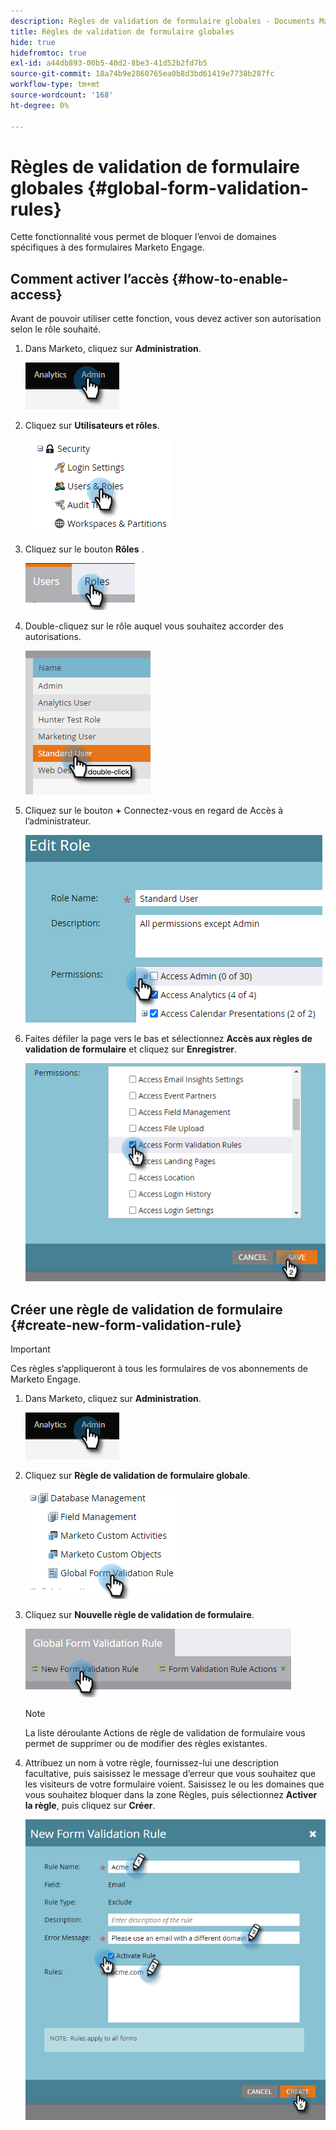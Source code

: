 ```yaml
---
description: Règles de validation de formulaire globales - Documents Marketo - Documentation du produit
title: Règles de validation de formulaire globales
hide: true
hidefromtoc: true
exl-id: a44db893-00b5-40d2-8be3-41d52b2fd7b5
source-git-commit: 18a74b9e2860765ea0b8d3bd61419e7738b287fc
workflow-type: tm+mt
source-wordcount: '168'
ht-degree: 0%

---
```


# Règles de validation de formulaire globales {#global-form-validation-rules}

Cette fonctionnalité vous permet de bloquer l’envoi de domaines spécifiques à des formulaires Marketo Engage.

## Comment activer l’accès {#how-to-enable-access}

Avant de pouvoir utiliser cette fonction, vous devez activer son autorisation selon le rôle souhaité.

1. Dans Marketo, cliquez sur **Administration**.

   ![](assets/global-form-validation-rules-1.png)

1. Cliquez sur **Utilisateurs et rôles**.

   ![](assets/global-form-validation-rules-2.png)

1. Cliquez sur le bouton **Rôles** .

   ![](assets/global-form-validation-rules-3.png)

1. Double-cliquez sur le rôle auquel vous souhaitez accorder des autorisations.

   ![](assets/global-form-validation-rules-4.png)

1. Cliquez sur le bouton **+** Connectez-vous en regard de Accès à l’administrateur.

   ![](assets/global-form-validation-rules-5.png)

1. Faites défiler la page vers le bas et sélectionnez **Accès aux règles de validation de formulaire** et cliquez sur **Enregistrer**.

   ![](assets/global-form-validation-rules-6.png)

## Créer une règle de validation de formulaire {#create-new-form-validation-rule}

>[!IMPORTANT]
>
>Ces règles s’appliqueront à tous les formulaires de vos abonnements de Marketo Engage.

1. Dans Marketo, cliquez sur **Administration**.

   ![](assets/global-form-validation-rules-7.png)

1. Cliquez sur **Règle de validation de formulaire globale**.

   ![](assets/global-form-validation-rules-8.png)

1. Cliquez sur **Nouvelle règle de validation de formulaire**.

   ![](assets/global-form-validation-rules-9.png)

   >[!NOTE]
   >
   >La liste déroulante Actions de règle de validation de formulaire vous permet de supprimer ou de modifier des règles existantes.

1. Attribuez un nom à votre règle, fournissez-lui une description facultative, puis saisissez le message d’erreur que vous souhaitez que les visiteurs de votre formulaire voient. Saisissez le ou les domaines que vous souhaitez bloquer dans la zone Règles, puis sélectionnez **Activer la règle**, puis cliquez sur **Créer**.

   ![](assets/global-form-validation-rules-10.png)
